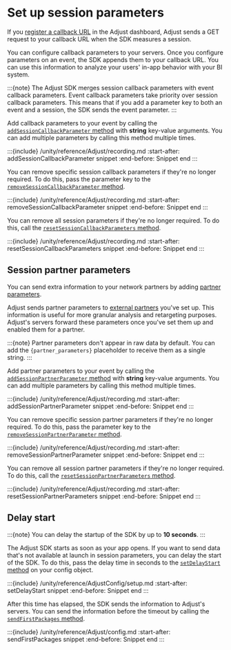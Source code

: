 # Set up session parameters

If you [register a callback URL](https://help.adjust.com/en/article/best-practices-callbacks) in the Adjust dashboard, Adjust sends a GET request to your callback URL when the SDK measures a session.

You can configure callback parameters to your servers. Once you configure parameters on an event, the SDK appends them to your callback URL. You can use this information to analyze your users' in-app behavior with your BI system.

:::{note}
The Adjust SDK merges session callback parameters with event callback parameters. Event callback parameters take priority over session callback parameters. This means that if you add a parameter key to both an event and a session, the SDK sends the event parameter.
:::

Add callback parameters to your event by calling the [`addSessionCallbackParameter` method](#unity-addsessioncallbackparameter-invocation) with **string** key-value arguments. You can add multiple parameters by calling this method multiple times.

:::{include} /unity/reference/Adjust/recording.md
:start-after: addSessionCallbackParameter snippet
:end-before: Snippet end
:::

You can remove specific session callback parameters if they're no longer required. To do this, pass the parameter key to the [`removeSessionCallbackParameter` method](#unity-removesessioncallbackparameter-invocation).

:::{include} /unity/reference/Adjust/recording.md
:start-after: removeSessionCallbackParameter snippet
:end-before: Snippet end
:::

You can remove all session parameters if they're no longer required. To do this, call the [`resetSessionCallbackParameters` method](#unity-resetsessioncallbackparameters-invocation).

:::{include} /unity/reference/Adjust/recording.md
:start-after: resetSessionCallbackParameters snippet
:end-before: Snippet end
:::

## Session partner parameters

You can send extra information to your network partners by adding [partner parameters](https://help.adjust.com/en/article/advanced-event-setup#receive-custom-data-with-partner-parameters).

Adjust sends partner parameters to [external partners](https://help.adjust.com/en/article/integrated-partners) you've set up. This information is useful for more granular analysis and retargeting purposes. Adjust's servers forward these parameters once you've set them up and enabled them for a partner.

:::{note}
Partner parameters don't appear in raw data by default. You can add the `{partner_parameters}` placeholder to receive them as a single string.
:::

Add partner parameters to your event by calling the [`addSessionPartnerParameter` method](#unity-addsessionpartnerparameter-invocation) with **string** key-value arguments. You can add multiple parameters by calling this method multiple times.

:::{include} /unity/reference/Adjust/recording.md
:start-after: addSessionPartnerParameter snippet
:end-before: Snippet end
:::

You can remove specific session partner parameters if they're no longer required. To do this, pass the parameter key to the [`removeSessionPartnerParameter` method](#unity-removesessionpartnerparameter-invocation).

:::{include} /unity/reference/Adjust/recording.md
:start-after: removeSessionPartnerParameter snippet
:end-before: Snippet end
:::

You can remove all session partner parameters if they're no longer required. To do this, call the [`resetSessionPartnerParameters` method](#unity-resetsessionpartnerparameters-invocation).

:::{include} /unity/reference/Adjust/recording.md
:start-after: resetSessionPartnerParameters snippet
:end-before: Snippet end
:::

## Delay start

:::{note}
You can delay the startup of the SDK by up to **10 seconds**.
:::

The Adjust SDK starts as soon as your app opens. If you want to send data that's not available at launch in session parameters, you can delay the start of the SDK. To do this, pass the delay time in seconds to the [`setDelayStart` method](#unity-setdelaystart-invocation) on your config object.

:::{include} /unity/reference/AdjustConfig/setup.md
:start-after: setDelayStart snippet
:end-before: Snippet end
:::

After this time has elapsed, the SDK sends the information to Adjust's servers. You can send the information before the timeout by calling the [`sendFirstPackages` method](#unity-sendfirstpackages-invocation).

:::{include} /unity/reference/Adjust/config.md
:start-after: sendFirstPackages snippet
:end-before: Snippet end
:::

